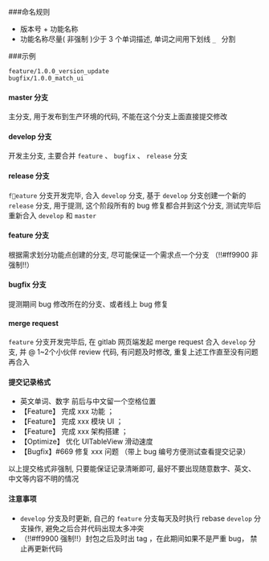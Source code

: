 ###命名规则
- 版本号 + 功能名称
- 功能名称尽量( 非强制 )少于 3 个单词描述, 单词之间用下划线 `_ ` 分割

###示例
```
feature/1.0.0_version_update
bugfix/1.0.0_match_ui
```

#### master 分支
主分支, 用于发布到生产环境的代码, 不能在这个分支上面直接提交修改

#### develop 分支
开发主分支,  主要合并 `feature` 、 `bugfix` 、  `release`  分支

#### release 分支
`feature` 分支开发完毕, 合入 `develop` 分支, 基于 `develop` 分支创建一个新的 `release` 分支, 用于提测, 这个阶段所有的 bug 修复都合并到这个分支,  测试完毕后重新合入 `develop` 和 `master`

#### feature 分支
根据需求划分功能点创建的分支,  尽可能保证一个需求点一个分支 （!!#ff9900 非强制!!）

#### bugfix 分支
提测期间 bug 修改所在的分支、或者线上 bug 修复

#### merge request
`feature` 分支开发完毕后, 在 gitlab 网页端发起 merge request 合入 `develop` 分支,  并 @ 1~2个小伙伴 review 代码, 有问题及时修改, 重复上述工作直至没有问题再合入

#### 提交记录格式
- 英文单词、数字 前后与中文留一个空格位置
- 【Feature】 完成 xxx 功能 ；
- 【Feature】 完成 xxx 模块 UI ；
- 【Feature】 完成 xxx 架构搭建 ；
- 【Optimize】 优化 UITableView 滑动速度
- 【Bugfix】#669 修复 xxx 问题 （带上 bug 编号方便测试查看提交记录）

以上提交格式非强制,  只要能保证记录清晰即可, 最好不要出现随意数字、英文、中文等内容不明的情况


#### 注意事项
- `develop` 分支及时更新,  自己的 `feature` 分支每天及时执行 rebase `develop` 分支操作, 避免之后合并代码出现太多冲突
-  （!!#ff9900 强制!!）封包之后及时出 tag ，在此期间如果不是严重 bug， 禁止再更新代码


